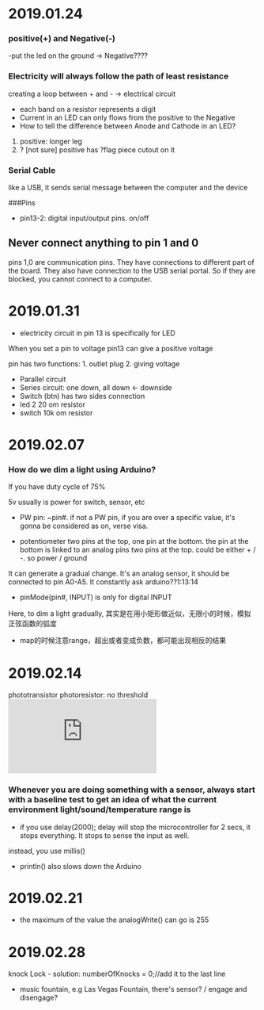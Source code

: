 # 2019.01.24
### positive(+) and Negative(-)
-put the led on the ground -> Negative????

### Electricity will always follow the path of least resistance

creating a loop between + and - -> electrical circuit

- each band on a resistor represents a digit
- Current in an LED can only flows from the positive to the Negative
- How to tell the difference between Anode and Cathode in an LED?
1. positive: longer leg
2. ? [not sure] positive has ?flag piece cutout on it

### Serial Cable
like a USB, it sends serial message between the computer and the device

###Pins
- pin13-2: digital input/output pins. on/off
## Never connect anything to pin 1 and 0
pins 1,0 are communication pins. They have connections to different part of the board.
They also have connection to the USB serial portal. So if they are blocked, you cannot connect to a computer.

# 2019.01.31
- electricity circuit in pin 13 is specifically for LED

When you set a pin to voltage   pin13 can give a positive voltage

pin has two functions: 1. outlet plug  2. giving voltage

- Parallel circuit
- Series circuit: one down, all down <- downside
- Switch (btn) has two sides connection
- led 2 20 om resistor
- switch 10k om resistor

# 2019.02.07
### How do we dim a light using Arduino?
If you have duty cycle of 75%

5v   usually is power for switch, sensor, etc

* PW pin: ~pin#.
if not a PW pin, if you are over a specific value, it's gonna be considered as on, verse visa.

* potentiometer
 two pins at the top, one pin at the bottom.
 the pin at the bottom is linked to an analog pins
 two pins at the top. could be either + / -. so power / ground

 It can generate a gradual change. It's an analog sensor, it should be connected to pin A0-A5.
 It constantly ask arduino??1:13:14

 * pinMode(pin#, INPUT) is only for digital INPUT

 Here, to dim a light gradually, 其实是在用小矩形做近似，无限小的时候，模拟正弦函数的弧度

 * map的时候注意range，超出或者变成负数，都可能出现相反的结果

# 2019.02.14
phototransistor
photoresistor: no threshold
![](http://www.rfwireless-world.com/Terminology/Photoresistor-vs-Phototransistor.html)

### Whenever you are doing something with a sensor, always start with a baseline test to get an idea of what the current environment light/sound/temperature range is

* if you use delay(2000);
delay will stop the microcontroller for 2 secs, it stops everything. It stops to sense the input as well.

instead, you use millis()
* println() also slows down the Arduino

# 2019.02.21
- the maximum of the value the analogWrite() can go is 255

# 2019.02.28
knock Lock - solution: numberOfKnocks = 0;//add it to the last line

- music fountain, e.g Las Vegas Fountain, there's sensor? / engage and disengage?
